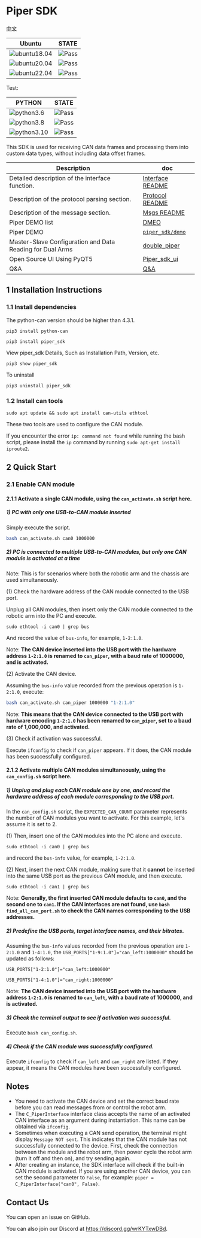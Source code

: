 # Piper SDK

[中文](README.MD)


|Ubuntu |STATE|
|---|---|
|![ubuntu18.04](https://img.shields.io/badge/Ubuntu-18.04-orange.svg)|![Pass](https://img.shields.io/badge/Pass-blue.svg)|
|![ubuntu20.04](https://img.shields.io/badge/Ubuntu-20.04-orange.svg)|![Pass](https://img.shields.io/badge/Pass-blue.svg)|
|![ubuntu22.04](https://img.shields.io/badge/Ubuntu-22.04-orange.svg)|![Pass](https://img.shields.io/badge/Pass-blue.svg)|

Test:

|PYTHON |STATE|
|---|---|
|![python3.6](https://img.shields.io/badge/Python-3.6-blue.svg)|![Pass](https://img.shields.io/badge/Pass-blue.svg)|
|![python3.8](https://img.shields.io/badge/Python-3.8-blue.svg)|![Pass](https://img.shields.io/badge/Pass-blue.svg)|
|![python3.10](https://img.shields.io/badge/Python-3.10-blue.svg)|![Pass](https://img.shields.io/badge/Pass-blue.svg)|

This SDK is used for receiving CAN data frames and processing them into custom data types, without including data offset frames.

|Description |doc|
|---|---|
|Detailed description of the interface function.|[Interface README](./asserts/INTERFACE(EN).MD)|
|Description of the protocol parsing section.|[Protocol README](./asserts/PROTOCOL_V1(EN).MD)|
|Description of the message section.|[Msgs README](./asserts/MSGS(EN).MD)|
|Piper DEMO list|[DMEO](./asserts/SDK_DEMO(EN).MD)|
|Piper DEMO | [`piper_sdk/demo`](./demo/README.MD) |
| Master-Slave Configuration and Data Reading for Dual Arms | [double_piper](./asserts/double_piper.MD) |
| Open Source UI Using PyQT5 | [Piper_sdk_ui](https://github.com/agilexrobotics/Piper_sdk_ui.git) |
| Q&A | [Q&A](./asserts/Q&A.MD) |

## 1 Installation Instructions

### 1.1 Install dependencies
The python-can version should be higher than 4.3.1.
```shell
pip3 install python-can
```

```shell
pip3 install piper_sdk
```

View piper_sdk Details, Such as Installation Path, Version, etc.

```shell
pip3 show piper_sdk
```

To uninstall

```shell
pip3 uninstall piper_sdk
```

### 1.2 Install can tools

```shell
sudo apt update && sudo apt install can-utils ethtool
```

These two tools are used to configure the CAN module.

If you encounter the error `ip: command not found` while running the bash script, please install the `ip` command by running `sudo apt-get install iproute2`.

## 2 Quick Start

### 2.1 Enable CAN module

#### 2.1.1 Activate a single CAN module, **using the `can_activate.sh` script here**.

##### 1) PC with only one USB-to-CAN module inserted

Simply execute the script.

```bash
bash can_activate.sh can0 1000000
```

##### 2) PC is connected to multiple USB-to-CAN modules, but only one CAN module is activated at a time


Note: This is for scenarios where both the robotic arm and the chassis are used simultaneously.

(1) Check the hardware address of the CAN module connected to the USB port.  

Unplug all CAN modules, then insert only the CAN module connected to the robotic arm into the PC and execute.

```shell
sudo ethtool -i can0 | grep bus
```

And record the value of `bus-info`, for example, `1-2:1.0`.

Note: **The CAN device inserted into the USB port with the hardware address `1-2:1.0` is renamed to `can_piper`, with a baud rate of 1000000, and is activated.**

(2) Activate the CAN device. 

Assuming the `bus-info` value recorded from the previous operation is `1-2:1.0`, execute:

```bash
bash can_activate.sh can_piper 1000000 "1-2:1.0"
```

Note: **This means that the CAN device connected to the USB port with hardware encoding `1-2:1.0` has been renamed to `can_piper`, set to a baud rate of 1,000,000, and activated.**


(3) Check if activation was successful.

Execute `ifconfig` to check if `can_piper` appears. If it does, the CAN module has been successfully configured.

#### 2.1.2 Activate multiple CAN modules simultaneously, **using the `can_config.sh` script here**.

##### 1) Unplug and plug each CAN module one by one, and record the hardware address of each module corresponding to the USB port.

In the `can_config.sh` script, the `EXPECTED_CAN_COUNT` parameter represents the number of CAN modules you want to activate. For this example, let's assume it is set to 2.

(1) Then, insert one of the CAN modules into the PC alone and execute.

```shell
sudo ethtool -i can0 | grep bus
```

and record the `bus-info` value, for example, `1-2:1.0`.

(2) Next, insert the next CAN module, making sure that it **cannot** be inserted into the same USB port as the previous CAN module, and then execute.

```shell
sudo ethtool -i can1 | grep bus
```

Note: **Generally, the first inserted CAN module defaults to `can0`, and the second one to `can1`. If the CAN interfaces are not found, use `bash find_all_can_port.sh` to check the CAN names corresponding to the USB addresses.**

##### 2) Predefine the USB ports, target interface names, and their bitrates.

Assuming the `bus-info` values recorded from the previous operation are `1-2:1.0` and `1-4:1.0`, the `USB_PORTS["1-9:1.0"]="can_left:1000000"` should be updated as follows:

`USB_PORTS["1-2:1.0"]="can_left:1000000"`

`USB_PORTS["1-4:1.0"]="can_right:1000000"`

Note: **The CAN device inserted into the USB port with the hardware address `1-2:1.0` is renamed to `can_left`, with a baud rate of 1000000, and is activated.**

##### 3) Check the terminal output to see if activation was successful.


Execute `bash can_config.sh`.


##### 4) Check if the CAN module was successfully configured.


Execute `ifconfig` to check if `can_left` and `can_right` are listed. If they appear, it means the CAN modules have been successfully configured.


## Notes

- You need to activate the CAN device and set the correct baud rate before you can read messages from or control the robot arm.
- The `C_PiperInterface` interface class accepts the name of an activated CAN interface as an argument during instantiation. This name can be obtained via `ifconfig`.
- Sometimes when executing a CAN send operation, the terminal might display `Message NOT sent`. This indicates that the CAN module has not successfully connected to the device. First, check the connection between the module and the robot arm, then power cycle the robot arm (turn it off and then on), and try sending again.
- After creating an instance, the SDK interface will check if the built-in CAN module is activated. If you are using another CAN device, you can set the second parameter to `False`, for example: `piper = C_PiperInterface("can0", False)`.

## Contact Us

You can open an issue on GitHub.

You can also join our Discord at <https://discord.gg/wrKYTxwDBd>.
